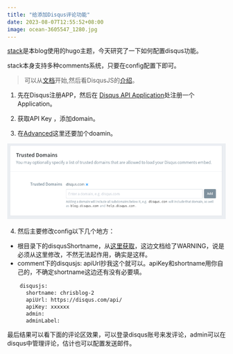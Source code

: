 ```yaml
---
title: "给添加Disqus评论功能"
date: 2023-08-07T12:55:52+08:00
image: ocean-3605547_1280.jpg
---
```


[stack](https://github.com/CaiJimmy/hugo-theme-stack)是本blog使用的hugo主题，今天研究了一下如何配置disqus功能。

stack本身支持多种comments系统，只要在config配置下即可。

> 可以从[文档](https://stack.jimmycai.com/config/comments)开始,然后看DisqusJS的[介绍](https://github.com/SukkaW/DisqusJS)。

1. 先在Disqus注册APP，然后在 [Disqus API Application](https://disqus.com/api/applications/)处注册一个 Application。

2. 获取API Key ，添加domain。

3. 在[Advanced](https://chrisblog-2.disqus.com/admin/settings/advanced/)这里还要加个doamin。

![Alt text](trusted-domain.png)

4. 然后主要修改config以下几个地方：

- 根目录下的disqusShortname，从[这里获取](https://disqus.com/admin/settings/general/)，这边文档给了WARNING，说是必须从这里修改，不然无法起作用，确实是这样。
- comment下的disqusjs:
apiUrl抄我这个就可以。apiKey和shortname用你自己的，不确定shortname这边还有没有必要填。
```
    disqusjs:
      shortname: chrisblog-2
      apiUrl: https://disqus.com/api/
      apiKey: xxxxxx
      admin:
      adminLabel:
```

最后结果可以看下面的评论区效果，可以登录disqus账号来发评论，admin可以在disqus中管理评论，估计也可以配置发送邮件。


